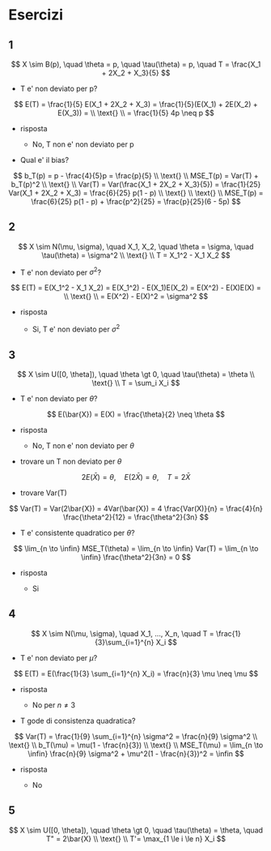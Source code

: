 # Esercizi

## 1

$$
X \sim B(p), \quad \theta = p, \quad \tau(\theta) = p, \quad T = \frac{X_1 + 2X_2 + X_3}{5}
$$

- T e' non deviato per p?

$$
E(T) = \frac{1}{5} E(X_1 + 2X_2 + X_3) = \frac{1}{5}(E(X_1) + 2E(X_2) + E(X_3)) = \\
\text{} \\
= \frac{1}{5} 4p \neq p
$$

- risposta
  
  - No, T non e' non deviato per p

- Qual e' il bias?

$$
b_T(p) = p - \frac{4}{5}p = \frac{p}{5} \\
\text{} \\
MSE_T(p) = Var(T) + b_T(p)^2 \\
\text{} \\
Var(T) = Var(\frac{X_1 + 2X_2 + X_3}{5}) = \frac{1}{25} Var(X_1 + 2X_2 + X_3) =  \frac{6}{25} p(1 - p) \\
\text{} \\
\text{} \\
MSE_T(p) = \frac{6}{25} p(1 - p) + \frac{p^2}{25} = \frac{p}{25}(6 - 5p)
$$

## 2

$$
X \sim N(\mu, \sigma), \quad X_1, X_2, \quad \theta = \sigma, \quad \tau(\theta) = \sigma^2 \\
\text{} \\
T = X_1^2 - X_1 X_2
$$

- T e' non deviato per $\sigma^2$?

$$
E(T) = E(X_1^2 - X_1 X_2) = E(X_1^2) - E(X_1)E(X_2) = E(X^2) - E(X)E(X) = \\
\text{} \\
= E(X^2) - E(X)^2 = \sigma^2
$$

- risposta
  
  - Si, T e' non deviato per $\sigma^2$

## 3

$$
X \sim U([0, \theta]), \quad \theta \gt 0, \quad \tau(\theta) = \theta \\
\text{} \\
T = \sum_i X_i
$$

- T e' non deviato per $\theta$?

$$
E(\bar{X}) = E(X) = \frac{\theta}{2} \neq \theta
$$

- risposta
  
  - No, T non e' non deviato per $\theta$

- trovare un T non deviato per $\theta$

$$
2 E(\bar{X}) = \theta, \quad E(2\bar{X}) = \theta, \quad T = 2\bar{X}
$$

- trovare Var(T)

$$
Var(T) = Var(2\bar{X}) = 4Var(\bar{X}) = 4 \frac{Var(X)}{n} = \frac{4}{n} \frac{\theta^2}{12} = \frac{\theta^2}{3n}
$$

- T e' consistente quadratico per $\theta$?

$$
\lim_{n \to \infin} MSE_T(\theta) = \lim_{n \to \infin} Var(T) = \lim_{n \to \infin} \frac{\theta^2}{3n} = 0
$$

- risposta
  
  - Si

## 4

$$
X \sim N(\mu, \sigma), \quad X_1, ..., X_n, \quad T = \frac{1}{3}\sum_{i=1}^{n} X_i
$$

- T e' non deviato per $\mu$? 

$$
E(T) = E(\frac{1}{3} \sum_{i=1}^{n} X_i) = \frac{n}{3} \mu \neq \mu
$$

- risposta
  
  - No per $n \neq 3$

- T gode di consistenza quadratica?

$$
Var(T) = \frac{1}{9} \sum_{i=1}^{n} \sigma^2 = \frac{n}{9} \sigma^2 \\
\text{} \\
b_T(\mu) = \mu(1 - \frac{n}{3}) \\
\text{} \\
MSE_T(\mu) = \lim_{n \to \infin} \frac{n}{9} \sigma^2 + \mu^2(1 - \frac{n}{3})^2 = \infin
$$

- risposta
  
  - No

## 5

$$
X \sim U([0, \theta]), \quad \theta \gt 0, \quad \tau(\theta) = \theta, \quad T" = 2\bar{X} \\
\text{} \\
T'= \max_{1 \le i \le n} X_i
$$
